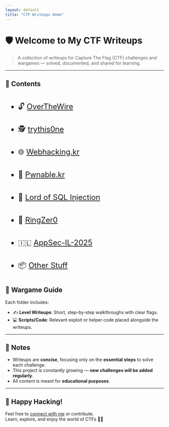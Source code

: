 ```yaml
---
layout: default
title: "CTF Writeups Home"
---
```


# 🛡️ Welcome to My CTF Writeups

> A collection of writeups for Capture The Flag (CTF) challenges and wargames — solved, documented, and shared for learning.

---

## 📁 Contents

<div style="font-size: 1.5rem; line-height: 3;">

- 🔓 [OverTheWire](./overthewire/)
- 🕵️ [trythis0ne](./trythis0ne/)
- 🌐 [Webhacking.kr](./webhacking.kr/)
- 🧨 [Pwnable.kr](./pwnable.kr/)
- 🧮 [Lord of SQL Injection](./lord-of-sql-injection/)
- 🎯 [RingZer0](./ringzer0)
- 🇮🇱 [AppSec-IL-2025](./appSec-IL-2025/)
- 📦 [Other Stuff](./stuff)

</div>


## 🧭 Wargame Guide

Each folder includes:
- ✍️ **Level Writeups**: Short, step-by-step walkthroughs with clear flags.
- 💻 **Scripts/Code**: Relevant exploit or helper code placed alongside the writeups.

---

## 📝 Notes

- Writeups are **concise**, focusing only on the **essential steps** to solve each challenge.
- This project is constantly growing — **new challenges will be added regularly**.
- All content is meant for **educational purposes**.

---

## 🙌 Happy Hacking!

Feel free to [connect with me](https://github.com/avishaigonen123) or contribute.  
Learn, explore, and enjoy the world of CTFs 🧠💥
